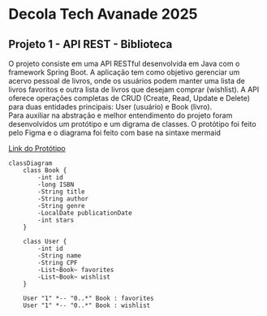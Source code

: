 # Decola Tech Avanade 2025
## Projeto 1 - API REST - Biblioteca 
<p>O projeto consiste em uma API RESTful desenvolvida em Java com o framework Spring Boot. A aplicação tem como objetivo gerenciar um acervo pessoal de livros, onde os usuários podem manter uma lista de livros favoritos e outra lista de livros que desejam comprar (wishlist). A API oferece operações completas de CRUD (Create, Read, Update e Delete) para duas entidades principais: User (usuário) e Book (livro). <br>Para auxiliar na abstração e melhor entendimento do projeto foram desenvolvidos um protótipo e um digrama de classes. O protótipo foi feito pelo Figma e o diagrama foi feito com base na sintaxe mermaid</p>
<a href="https://drive.google.com/file/d/1ROQKl-DViSmt8UlK6o8ymMHjD2BxGrDO/view?usp=sharing">Link do Protótipo</a> 

```mermaid
classDiagram
    class Book {
        -int id
        -long ISBN
        -String title
        -String author
        -String genre
        -LocalDate publicationDate
        -int stars
    }

    class User {
        -int id
        -String name
        -String CPF
        -List~Book~ favorites
        -List~Book~ wishlist
    }

    User "1" *-- "0..*" Book : favorites
    User "1" *-- "0..*" Book : wishlist
````
